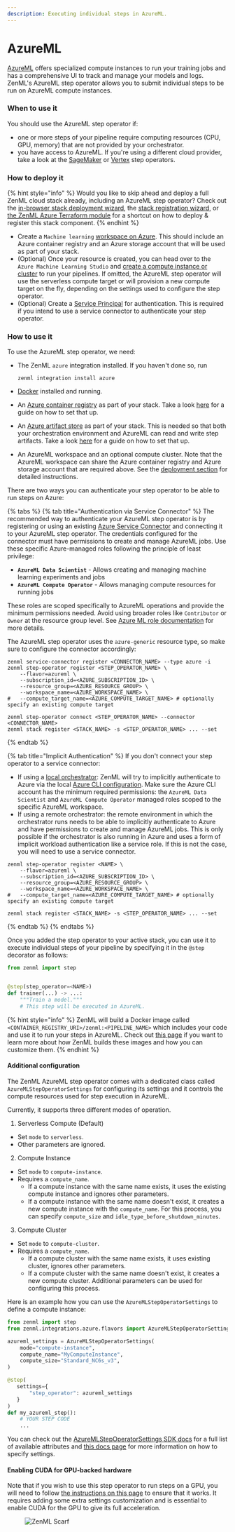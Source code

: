 ```yaml
---
description: Executing individual steps in AzureML.
---
```


# AzureML

[AzureML](https://azure.microsoft.com/en-us/products/machine-learning/) offers specialized compute instances to run your training jobs and has a comprehensive UI to track and manage your models and logs. ZenML's AzureML step operator allows you to submit individual steps to be run on AzureML compute instances.

### When to use it

You should use the AzureML step operator if:

* one or more steps of your pipeline require computing resources (CPU, GPU, memory) that are not provided by your orchestrator.
* you have access to AzureML. If you're using a different cloud provider, take a look at the [SageMaker](sagemaker.md) or [Vertex](vertex.md) step operators.

### How to deploy it

{% hint style="info" %}
Would you like to skip ahead and deploy a full ZenML cloud stack already,
including an AzureML step operator? Check out the [in-browser stack deployment wizard](https://docs.zenml.io/how-to/infrastructure-deployment/stack-deployment/deploy-a-cloud-stack),
the [stack registration wizard](https://docs.zenml.io/how-to/infrastructure-deployment/stack-deployment/register-a-cloud-stack),
or [the ZenML Azure Terraform module](https://docs.zenml.io/how-to/infrastructure-deployment/stack-deployment/deploy-a-cloud-stack-with-terraform)
for a shortcut on how to deploy & register this stack component.
{% endhint %}

* Create a `Machine learning` [workspace on Azure](https://docs.microsoft.com/en-us/azure/machine-learning/quickstart-create-resources). This should include an Azure container registry and an Azure storage account that will be used as part of your stack.
* (Optional) Once your resource is created, you can head over to the `Azure Machine Learning Studio` and [create a compute instance or cluster](https://learn.microsoft.com/en-us/azure/machine-learning/how-to-create-compute-instance?view=azureml-api-2&tabs=python) to run your pipelines. If omitted, the AzureML step operator will use the serverless compute target or will provision a new compute target on the fly, depending on the settings used to configure the step operator.
* (Optional) Create a [Service Principal](https://docs.microsoft.com/en-us/azure/developer/java/sdk/identity-service-principal-auth) for authentication. This is required if you intend to use a service connector to authenticate your step operator.

### How to use it

To use the AzureML step operator, we need:

*   The ZenML `azure` integration installed. If you haven't done so, run

    ```shell
    zenml integration install azure
    ```
* [Docker](https://www.docker.com) installed and running.
* An [Azure container registry](https://docs.zenml.io/stacks/container-registries/azure) as part of your stack. Take a look [here](https://docs.zenml.io/stacks/container-registries/azure#how-to-deploy-it) for a guide on how to set that up.
* An [Azure artifact store](https://docs.zenml.io/stacks/artifact-stores/azure) as part of your stack. This is needed so that both your orchestration environment and AzureML can read and write step artifacts. Take a look [here](https://docs.zenml.io/stacks/container-registries/azure#how-to-deploy-it) for a guide on how to set that up.
* An AzureML workspace and an optional compute cluster. Note that the AzureML workspace can share the Azure container registry and Azure storage account that are required above. See the [deployment section](azureml.md#how-to-deploy-it) for detailed instructions.

There are two ways you can authenticate your step operator to be able to run steps on Azure:

{% tabs %}
{% tab title="Authentication via Service Connector" %}
The recommended way to authenticate your AzureML step operator is by registering or using an existing [Azure Service Connector](https://docs.zenml.io/how-to/infrastructure-deployment/auth-management/azure-service-connector) and connecting it to your AzureML step operator. The credentials configured for the connector must have permissions to create and manage AzureML jobs. Use these specific Azure-managed roles following the principle of least privilege:

- **`AzureML Data Scientist`** - Allows creating and managing machine learning experiments and jobs
- **`AzureML Compute Operator`** - Allows managing compute resources for running jobs

These roles are scoped specifically to AzureML operations and provide the minimum permissions needed. Avoid using broader roles like `Contributor` or `Owner` at the resource group level. See [Azure ML role documentation](https://learn.microsoft.com/en-us/azure/machine-learning/how-to-assign-roles?view=azureml-api-2&tabs=team-lead) for more details.

The AzureML step operator uses the `azure-generic` resource type, so make sure to configure the connector accordingly:

```shell
zenml service-connector register <CONNECTOR_NAME> --type azure -i
zenml step-operator register <STEP_OPERATOR_NAME> \
    --flavor=azureml \
    --subscription_id=<AZURE_SUBSCRIPTION_ID> \
    --resource_group=<AZURE_RESOURCE_GROUP> \
    --workspace_name=<AZURE_WORKSPACE_NAME> \
#   --compute_target_name=<AZURE_COMPUTE_TARGET_NAME> # optionally specify an existing compute target

zenml step-operator connect <STEP_OPERATOR_NAME> --connector <CONNECTOR_NAME>
zenml stack register <STACK_NAME> -s <STEP_OPERATOR_NAME> ... --set
```
{% endtab %}

{% tab title="Implicit Authentication" %}
If you don't connect your step operator to a service connector:

* If using a [local orchestrator](https://docs.zenml.io/stacks/orchestrators/local): ZenML will try to implicitly authenticate to Azure via the local [Azure CLI configuration](https://learn.microsoft.com/en-us/cli/azure/authenticate-azure-cli-interactively). Make sure the Azure CLI account has the minimum required permissions: the `AzureML Data Scientist` and `AzureML Compute Operator` managed roles scoped to the specific AzureML workspace.
* If using a remote orchestrator: the remote environment in which the orchestrator runs needs to be able to implicitly authenticate to Azure and have permissions to create and manage AzureML jobs. This is only possible if the orchestrator is also running in Azure and uses a form of implicit workload authentication like a service role. If this is not the case, you will need to use a service connector.

```shell
zenml step-operator register <NAME> \
    --flavor=azureml \
    --subscription_id=<AZURE_SUBSCRIPTION_ID> \
    --resource_group=<AZURE_RESOURCE_GROUP> \
    --workspace_name=<AZURE_WORKSPACE_NAME> \
#   --compute_target_name=<AZURE_COMPUTE_TARGET_NAME> # optionally specify an existing compute target

zenml stack register <STACK_NAME> -s <STEP_OPERATOR_NAME> ... --set
```
{% endtab %}
{% endtabs %}

Once you added the step operator to your active stack, you can use it to execute individual steps of your pipeline by specifying it in the `@step` decorator as follows:

```python
from zenml import step


@step(step_operator=<NAME>)
def trainer(...) -> ...:
    """Train a model."""
    # This step will be executed in AzureML.
```

{% hint style="info" %}
ZenML will build a Docker image called `<CONTAINER_REGISTRY_URI>/zenml:<PIPELINE_NAME>` which includes your code and use it to run your steps in AzureML. Check out [this page](https://docs.zenml.io/how-to/customize-docker-builds) if you want to learn more about how ZenML builds these images and how you can customize them.
{% endhint %}

#### Additional configuration

The ZenML AzureML step operator comes with a dedicated class called 
`AzureMLStepOperatorSettings` for configuring its settings and it controls
the compute resources used for step execution in AzureML.

Currently, it supports three different modes of operation.

1. Serverless Compute (Default)
- Set `mode` to `serverless`.
- Other parameters are ignored.

2. Compute Instance
- Set `mode` to `compute-instance`.
- Requires a `compute_name`.
  - If a compute instance with the same name exists, it uses the existing 
  compute instance and ignores other parameters.
  - If a compute instance with the same name doesn't exist, it creates a 
  new compute instance with the `compute_name`. For this process, you can 
  specify `compute_size` and `idle_type_before_shutdown_minutes`.

3. Compute Cluster
- Set `mode` to `compute-cluster`.
- Requires a `compute_name`.
  - If a compute cluster with the same name exists, it uses existing cluster, 
  ignores other parameters.
  - If a compute cluster with the same name doesn't exist, it creates a new 
  compute cluster. Additional parameters can be used for configuring this 
  process.

Here is an example how you can use the `AzureMLStepOperatorSettings` to define 
a compute instance:

```python
from zenml import step
from zenml.integrations.azure.flavors import AzureMLStepOperatorSettings

azureml_settings = AzureMLStepOperatorSettings(
    mode="compute-instance",
    compute_name="MyComputeInstance",
    compute_size="Standard_NC6s_v3",
)

@step(
   settings={
       "step_operator": azureml_settings
   }
)
def my_azureml_step():
    # YOUR STEP CODE
    ...
```

You can check out the [AzureMLStepOperatorSettings SDK docs](https://sdkdocs.zenml.io/latest/integration_code_docs/integrations-azure.html#zenml.integrations.azure) for a full list of available attributes and [this docs page](https://docs.zenml.io/concepts/steps_and_pipelines/configuration) for more information on how to specify settings.

#### Enabling CUDA for GPU-backed hardware

Note that if you wish to use this step operator to run steps on a GPU, you will need to follow [the instructions on this page](https://docs.zenml.io/user-guides/tutorial/distributed-training) to ensure that it works. It requires adding some extra settings customization and is essential to enable CUDA for the GPU to give its full acceleration.

<figure><img src="https://static.scarf.sh/a.png?x-pxid=f0b4f458-0a54-4fcd-aa95-d5ee424815bc" alt="ZenML Scarf"><figcaption></figcaption></figure>
